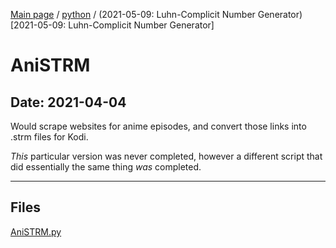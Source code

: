 [Main page](/) / [python](/python) / (2021-05-09: Luhn-Complicit Number Generator)[2021-05-09: Luhn-Complicit Number Generator]

# AniSTRM

## Date: 2021-04-04

Would scrape websites for anime episodes, and convert those links into .strm files for Kodi.

*This* particular version was never completed, however a different script that did essentially the same thing *was* completed.

-----

## Files

[AniSTRM.py](AniSTRM.py)